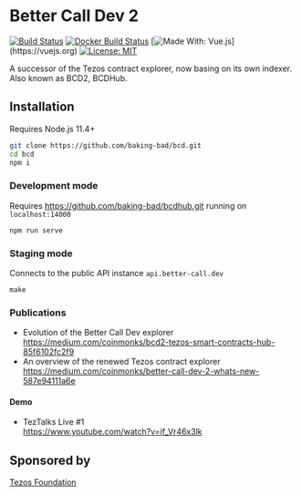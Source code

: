 # Better Call Dev 2
[![Build Status](https://travis-ci.org/baking-bad/bcd.svg?branch=master)](https://travis-ci.org/baking-bad/bcd)
[![Docker Build Status](https://img.shields.io/docker/cloud/build/bakingbad/bcdhub-gui)](https://hub.docker.com/r/bakingbad/bcdhub-gui)
[![Made With: Vue.js](https://img.shields.io/badge/vue-2.6.10-green.svg?)](https://vuejs.org)
[![License: MIT](https://img.shields.io/badge/License-MIT-yellow.svg)](https://opensource.org/licenses/MIT)

A successor of the Tezos contract explorer, now basing on its own indexer. Also known as BCD2, BCDHub.

## Installation
Requires Node.js 11.4+

```bash
git clone https://github.com/baking-bad/bcd.git
cd bcd
npm i
```

### Development mode
Requires https://github.com/baking-bad/bcdhub.git running on `localhost:14000`
```
npm run serve
```

### Staging mode
Connects to the public API instance `api.better-call.dev`
```
make
```

### Publications
* Evolution of the Better Call Dev explorer  
https://medium.com/coinmonks/bcd2-tezos-smart-contracts-hub-85f6102fc2f9
* An overview of the renewed Tezos contract explorer  
https://medium.com/coinmonks/better-call-dev-2-whats-new-587e94111a6e

#### Demo
* TezTalks Live #1  
https://www.youtube.com/watch?v=if_Vr46x3lk

## Sponsored by
[Tezos Foundation](https://tezos.foundation/)
